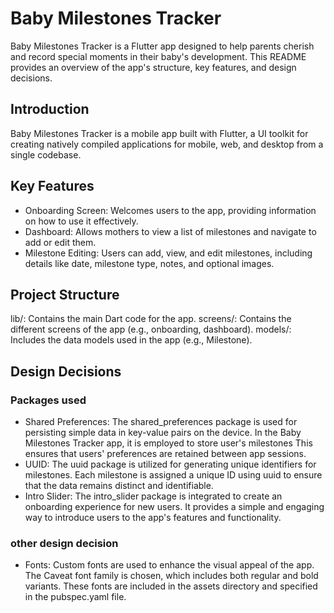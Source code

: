 # Baby Milestones Tracker

Baby Milestones Tracker is a Flutter app designed to help parents cherish and record special moments in their baby's development. This README provides an overview of the app's structure, key features, and design decisions.

## Introduction

Baby Milestones Tracker is a mobile app built with Flutter, a UI toolkit for creating natively compiled applications for mobile, web, and desktop from a single codebase.

## Key Features

- Onboarding Screen: Welcomes users to the app, providing information on how to use it effectively.
- Dashboard: Allows mothers to view a list of milestones and navigate to add or edit them.
- Milestone Editing: Users can add, view, and edit milestones, including details like date, milestone type, notes, and optional images.

## Project Structure

lib/: Contains the main Dart code for the app.
screens/: Contains the different screens of the app (e.g., onboarding, dashboard).
models/: Includes the data models used in the app (e.g., Milestone).

## Design Decisions

### Packages used

- Shared Preferences: The shared_preferences package is used for persisting simple data in key-value pairs on the device. In the Baby Milestones Tracker app, it is employed to store user's milestones This ensures that users' preferences are retained between app sessions.
- UUID: The uuid package is utilized for generating unique identifiers for milestones. Each milestone is assigned a unique ID using uuid to ensure that the data remains distinct and identifiable.
- Intro Slider: The intro_slider package is integrated to create an onboarding experience for new users. It provides a simple and engaging way to introduce users to the app's features and functionality.

### other design decision

- Fonts: Custom fonts are used to enhance the visual appeal of the app. The Caveat font family is chosen, which includes both regular and bold variants. These fonts are included in the assets directory and specified in the pubspec.yaml file.
